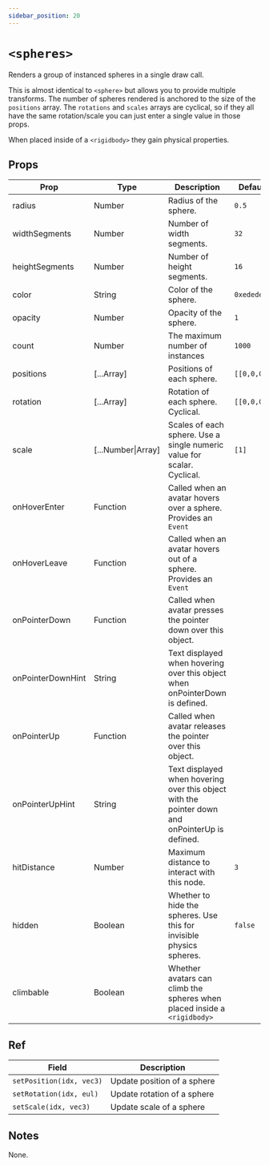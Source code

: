 ```yaml
---
sidebar_position: 20
---
```


# `<spheres>`

Renders a group of instanced spheres in a single draw call.

This is almost identical to `<sphere>` but allows you to provide multiple transforms. The number of spheres rendered is anchored to the size of the `positions` array. The `rotations` and `scales` arrays are cyclical, so if they all have the same rotation/scale you can just enter a single value in those props.

When placed inside of a `<rigidbody>` they gain physical properties.

## Props

| Prop              | Type               | Description                                                                                     | Default     |
| ----------------- | ------------------ | ----------------------------------------------------------------------------------------------- | ----------- |
| radius            | Number             | Radius of the sphere.                                                                           | `0.5`       |
| widthSegments     | Number             | Number of width segments.                                                                       | `32`        |
| heightSegments    | Number             | Number of height segments.                                                                      | `16`        |
| color             | String             | Color of the sphere.                                                                            | `0xededed`  |
| opacity           | Number             | Opacity of the sphere.                                                                          | `1`         |
| count             | Number             | The maximum number of instances                                                                 | `1000`      |
| positions         | [...Array]         | Positions of each sphere.                                                                       | `[[0,0,0]]` |
| rotation          | [...Array]         | Rotation of each sphere. Cyclical.                                                              | `[[0,0,0]]` |
| scale             | [...Number\|Array] | Scales of each sphere. Use a single numeric value for scalar. Cyclical.                         | `[1]`       |
| onHoverEnter      | Function           | Called when an avatar hovers over a sphere. Provides an `Event`                                 |             |
| onHoverLeave      | Function           | Called when an avatar hovers out of a sphere. Provides an `Event`                               |             |
| onPointerDown     | Function           | Called when avatar presses the pointer down over this object.                                   |             |
| onPointerDownHint | String             | Text displayed when hovering over this object when onPointerDown is defined.                    |             |
| onPointerUp       | Function           | Called when avatar releases the pointer over this object.                                       |             |
| onPointerUpHint   | String             | Text displayed when hovering over this object with the pointer down and onPointerUp is defined. |             |
| hitDistance       | Number             | Maximum distance to interact with this node.                                                    | `3`         |
| hidden            | Boolean            | Whether to hide the spheres. Use this for invisible physics spheres.                            | `false`     |
| climbable         | Boolean            | Whether avatars can climb the spheres when placed inside a `<rigidbody>`                        |             |

## Ref

| Field                    | Description                 |
| ------------------------ | --------------------------- |
| `setPosition(idx, vec3)` | Update position of a sphere |
| `setRotation(idx, eul)`  | Update rotation of a sphere |
| `setScale(idx, vec3)`    | Update scale of a sphere    |

## Notes

None.
